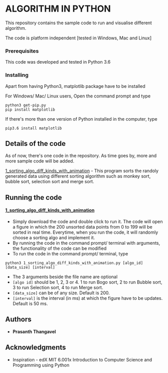 # ALGORITHM IN PYTHON

This repository contains the sample code to run and visualise different algorithm.

The code is platform independent [tested in Windows, Mac and Linux]


### Prerequisites

This code was developed and tested in Python 3.6


### Installing

Apart from having Python3, matplotlib package have to be installed

For Windows/ Mac/ Linux users,
	  Open the command prompt and type  

```
python3 get-pip.py
pip install matplotlib
```

If there's more than one version of Python installed in the computer, type
```
pip3.6 install matplotlib
```

## Details of the code

As of now, there's one code in the repository. 
As time goes by, more and more sample code will be added.

[1_sorting_algo_diff_kinds_with_animation](https://github.com/PRASANTH-NTU/PYTHON_ALGORITHM/blob/master/1_sorting_algo_diff_kinds_with_animation.py) - This program sorts the randoly generated data using different sorting algorithm such as monkey sort, bubble sort, selection sort and merge sort.

##  Running the code
#### [1_sorting_algo_diff_kinds_with_animation](https://github.com/PRASANTH-NTU/PYTHON_ALGORITHM/blob/master/1_sorting_algo_diff_kinds_with_animation.py)	  
* Simply download the code and double click to run it. The code will open a figure in which the 200 unsorted data points from 0 to 199 will be sorted in real time. Everytime, when you run the code, it will randomly choose a sorting algo and implement it.
* By running the code in the command prompt/ terminal with arguments, the functionality of the code can be modified
* To run the code in the command prompt/ terminal, type

 ```python3 1_sorting_algo_diff_kinds_with_animation.py [algo_id] [data_size] [interval]```
* The 3 arguments beside the file name are optional
* ```[algo id]``` should be 1, 2, 3 or 4. 1 to run Bogo sort, 2 to run Bubble sort, 3 to run Selection sort, 4 to run Merge sort.
* ```[data_size]``` can be of any size. Default is 200.
* ```[interval]``` is the interval (in ms) at which the figure have to be updates. Default is 50 ms.


## Authors

* **Prasanth Thangavel**

## Acknowledgments

* Inspiration - edX MIT 6.001x Introduction to Computer Science and Programming using Python
